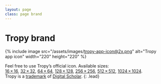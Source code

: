 ```yaml
---
layout: page
class: page brand
---
```


# Tropy brand

{% include image src="/assets/images/tropy-app-icon@2x.png" alt="Tropy app icon" width="220" height="220" %}

Feel free to use Tropy’s official icon. Available sizes:<br>
[16&#8239;×&#8239;16](/assets/images/tropy-app-icon-16x16.png),
[32&#8239;×&#8239;32](/assets/images/tropy-app-icon-32x32.png),
[64&#8239;×&#8239;64](/assets/images/tropy-app-icon-64x64.png),
[128&#8239;×&#8239;128](/assets/images/tropy-app-icon-128x128.png),
[256&#8239;×&#8239;256](/assets/images/tropy-app-icon-256x256.png),
[512&#8239;×&#8239;512](/assets/images/tropy-app-icon-512x512.png),
[1024&#8239;×&#8239;1024](/assets/images/tropy-app-icon-1024x1024.png).<br>
Tropy is a [trademark](/trademark) of [Digital Scholar](https://digitalscholar.org/).
{: .lead}
